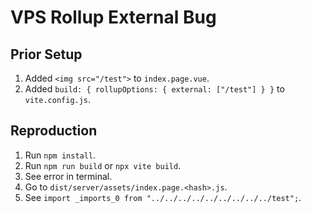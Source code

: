 # VPS Rollup External Bug

## Prior Setup

1. Added `<img src="/test">` to `index.page.vue`.
2. Added `build: { rollupOptions: { external: ["/test"] } }` to `vite.config.js`.

## Reproduction

1. Run `npm install`.
2. Run `npm run build` or `npx vite build`.
3. See error in terminal.
4. Go to `dist/server/assets/index.page.<hash>.js`.
5. See `import _imports_0 from "../../../../../../../../../test";`.
